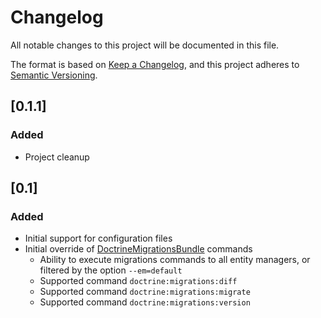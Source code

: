 # Changelog
All notable changes to this project will be documented in this file.

The format is based on [Keep a Changelog](https://keepachangelog.com/en/1.0.0/),
and this project adheres to [Semantic Versioning](https://semver.org/spec/v2.0.0.html).

## [0.1.1]
### Added
- Project cleanup

## [0.1]
### Added
- Initial support for configuration files
- Initial override of [DoctrineMigrationsBundle](https://github.com/doctrine/DoctrineMigrationsBundle) commands
  - Ability to execute migrations commands to all entity managers, or filtered by the option `--em=default`
  - Supported command `doctrine:migrations:diff`
  - Supported command `doctrine:migrations:migrate`
  - Supported command `doctrine:migrations:version`